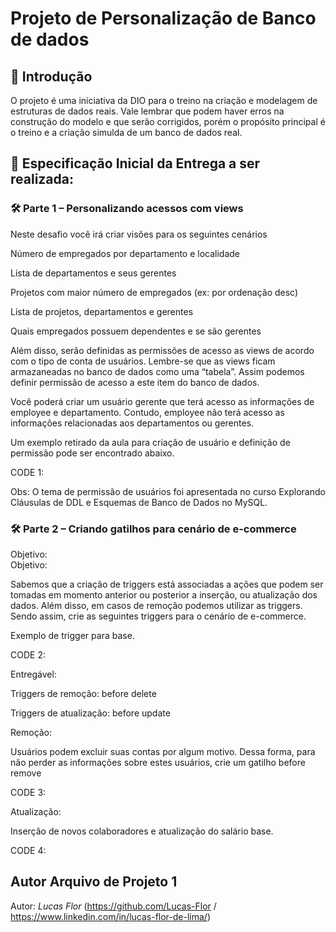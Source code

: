 # Projeto de Personalização de Banco de dados

## 📖 Introdução
O  projeto é uma iniciativa da DIO para o treino na criação e modelagem de estruturas de dados reais. 
Vale lembrar que  podem haver erros na construção do modelo e que serão corrigidos, porém o propósito principal é o treino e a criação simulda de um banco de dados real.

## 🎯 Especificação Inicial da Entrega a ser realizada:


### 🛠️ Parte 1 – Personalizando acessos com views 

Neste desafio você irá criar visões para os seguintes cenários 

Número de empregados por departamento e localidade 

Lista de departamentos e seus gerentes 

Projetos com maior número de empregados (ex: por ordenação desc) 

Lista de projetos, departamentos e gerentes 

Quais empregados possuem dependentes e se são gerentes 

 
Além disso, serão definidas as permissões de acesso as views de acordo com o tipo de conta de usuários. 
Lembre-se que as views ficam armazaneadas no banco de dados como uma “tabela”. Assim podemos definir permissão de acesso a este item do banco de dados.  
 
Você poderá criar um usuário gerente que terá acesso as informações de employee e departamento. Contudo, employee não terá acesso as informações relacionadas aos departamentos ou gerentes. 

Um exemplo retirado da aula para criação de usuário e definição de permissão pode ser encontrado abaixo. 

CODE 1:

Obs: O tema de permissão de usuários foi apresentada no curso Explorando Cláusulas de DDL e Esquemas de Banco de Dados no MySQL. 

### 🛠️ Parte 2 – Criando gatilhos para cenário de e-commerce 

Objetivo:  
Objetivo: 

Sabemos que a criação de triggers está associadas a ações que podem ser tomadas em momento anterior ou posterior a inserção, ou atualização dos dados. Além disso, em casos de remoção podemos utilizar as triggers. Sendo assim, crie as seguintes triggers para o cenário de e-commerce. 

 

Exemplo de trigger para base.

CODE 2:

Entregável: 

Triggers de remoção: before delete 

Triggers de atualização: before update 

 

Remoção:  

Usuários podem excluir suas contas por algum motivo. Dessa forma, para não perder as informações sobre estes usuários, crie um gatilho before remove 

CODE 3:

Atualização:  

Inserção de novos colaboradores e atualização do salário base. 

CODE 4:

## Autor Arquivo  de Projeto 1
Autor: *Lucas Flor* (https://github.com/Lucas-Flor / https://www.linkedin.com/in/lucas-flor-de-lima/)
